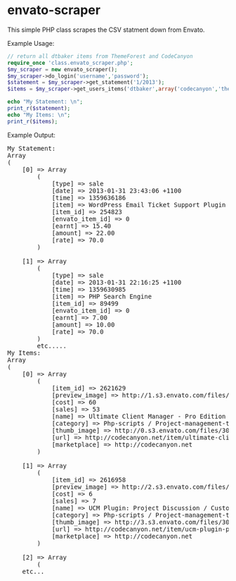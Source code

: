 envato-scraper
==============


This simple PHP class scrapes the CSV statment down from Envato.

Example Usage:

```php
// return all dtbaker items from ThemeForest and CodeCanyon
require_once 'class.envato_scraper.php';
$my_scraper = new envato_scraper();
$my_scraper->do_login('username','password');
$statement = $my_scraper->get_statement('1/2013');
$items = $my_scraper->get_users_items('dtbaker',array('codecanyon','themeforest')); // doesn't work with debug enabled.

echo "My Statement: \n";
print_r($statement);
echo "My Items: \n";
print_r($items);
```

Example Output:
<pre>
My Statement:
Array
(
    [0] => Array
        (
            [type] => sale
            [date] => 2013-01-31 23:43:06 +1100
            [time] => 1359636186
            [item] => WordPress Email Ticket Support Plugin
            [item_id] => 254823
            [envato_item_id] => 0
            [earnt] => 15.40
            [amount] => 22.00
            [rate] => 70.0
        )

    [1] => Array
        (
            [type] => sale
            [date] => 2013-01-31 22:16:25 +1100
            [time] => 1359630985
            [item] => PHP Search Engine
            [item_id] => 89499
            [envato_item_id] => 0
            [earnt] => 7.00
            [amount] => 10.00
            [rate] => 70.0
        )
        etc.....
My Items:
Array
(
    [0] => Array
        (
            [item_id] => 2621629
            [preview_image] => http://1.s3.envato.com/files/30243603/preview-ucm-pro_renew-invoices_pdf_customer-database_emails.jpg
            [cost] => 60
            [sales] => 53
            [name] => Ultimate Client Manager - Pro Edition
            [category] => Php-scripts / Project-management-tools
            [thumb_image] => http://0.s3.envato.com/files/30243602/thumb-ucm-pro_open-source-php-database.png
            [url] => http://codecanyon.net/item/ultimate-client-manager-pro-edition/2621629
            [marketplace] => http://codecanyon.net
        )

    [1] => Array
        (
            [item_id] => 2616958
            [preview_image] => http://2.s3.envato.com/files/30196302/preview-customer-job-discussion-project-management-plugin.jpg
            [cost] => 6
            [sales] => 7
            [name] => UCM Plugin: Project Discussion / Customer Comments
            [category] => Php-scripts / Project-management-tools
            [thumb_image] => http://3.s3.envato.com/files/30196301/thumb-customer-project-comments-and-discussion.png
            [url] => http://codecanyon.net/item/ucm-plugin-project-discussion-customer-comments/2616958
            [marketplace] => http://codecanyon.net
        )

    [2] => Array
        (
	etc...
</pre>
